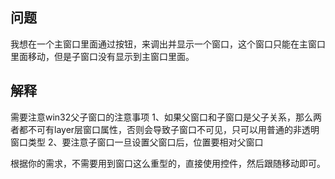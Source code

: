 ## 问题
我想在一个主窗口里面通过按钮，来调出并显示一个窗口，这个窗口只能在主窗口里面移动，但是子窗口没有显示到主窗口里面。

## 解释
需要注意win32父子窗口的注意事项
1、如果父窗口和子窗口是父子关系，那么两者都不可有layer层窗口属性，否则会导致子窗口不可见，只可以用普通的非透明窗口类型
2、要注意子窗口一旦设置父窗口后，位置要相对父窗口

根据你的需求，不需要用到窗口这么重型的，直接使用控件，然后跟随移动即可。